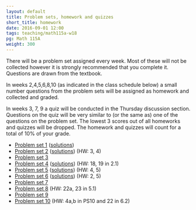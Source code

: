 ```yaml
---
layout: default
title: Problem sets, homework and quizzes
short_title: homework
date: 2016-09-01 12:00
tags: teaching/math115a-w18
pg: Math 115A
weight: 300
---
```


There will be a problem set assigned every week. Most of these will not be collected however it is strongly recommended that you complete it. Questions are drawn from the textbook.

In weeks 2,4,5,6,8,10 (as indicated in the class schedule below) a small number questions from the problem sets will be assigned as homework and collected and graded. 

In weeks 3, 7, 9 a quiz will be conducted in the Thursday discussion section. Questions on the quiz will be very similar to (or the same as) one of the questions on the problem set. The lowest 3 scores out of all homeworks and quizzes will be dropped. The homework and quizzes will count for a total of 10% of your grade.

- [Problem set 1][ps1] ([solutions](ps/ps1s.pdf))
- [Problem set 2][ps2] ([solutions](ps/ps2s.pdf)) (HW: 3, 4)
- [Problem set 3][ps3]
- [Problem set 4][ps4] ([solutions](ps/ps4s.pdf)) (HW: 18, 19 in 2.1)
- [Problem set 5][ps5] ([solutions](ps/ps5s.pdf)) (HW: 4, 5)
- [Problem set 6][ps6] ([solutions](ps/ps6s.pdf)) (HW: 2, 5)
- [Problem set 7][ps7] 
- [Problem set 8][ps8] (HW: 22a, 23 in 5.1)
- [Problem set 9][ps9]
- [Problem set 10][ps10] (HW: 4a,b in PS10 and 22 in 6.2)



[ps1]: ps/ps1.pdf
[ps2]: ps/ps2.pdf
[ps3]: ps/ps3.pdf
[ps4]: ps/ps4.pdf
[ps5]: ps/ps5.pdf
[ps6]: ps/ps6.pdf
[ps7]: ps/ps7.pdf
[ps8]: ps/ps8.pdf
[ps9]: ps/ps9.pdf
[ps10]: ps/ps10.pdf
